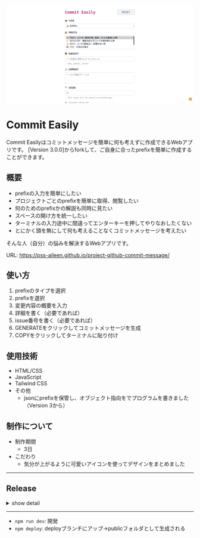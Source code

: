 ![Commit Easily](_project/images/image-screen.jpg)

# Commit Easily 
Commit Easilyはコミットメッセージを簡単に何も考えずに作成できるWebアプリです。
[Version 3.0.0]からforkして、ご自身に合ったprefixを簡単に作成することができます。


## 概要
- prefixの入力を簡単にしたい
- プロジェクトごとのprefixを簡単に取得、閲覧したい
- 何のためのprefixかの解説も同時に見たい
- スペースの開け方を統一したい
- ターミナルの入力途中に間違ってエンターキーを押してやりなおしたくない
- とにかく頭を無にして何も考えることなくコミットメッセージを考えたい

そんな人（自分）の悩みを解決するWebアプリです。

URL: https://pss-aileen.github.io/project-github-commit-message/


## 使い方
1. prefixのタイプを選択
1. prefixを選択
1. 変更内容の概要を入力
1. 詳細を書く（必要であれば）
1. issue番号を書く（必要であれば）
1. GENERATEをクリックしてコミットメッセージを生成
1. COPYをクリックしてターミナルに貼り付け


## 使用技術
- HTML/CSS
- JavaScript
- Tailwind CSS
- その他
  - jsonにprefixを保管し、オブジェクト指向をでプログラムを書きました（Version 3から）

## 制作について
- 制作期間
  - 3日
- こだわり
  - 気分が上がるように可愛いアイコンを使ってデザインをまとめました

---

## Release

<details>

<summary>show detail</summary>

- **[Version 3.0.0] 2024/02/24**
  - 内部構造作り替え
    - オブジェクト指向でプログラムを組み直し
    - prefixの情報をjsonで管理するように変更
- **[Version 2.0.7] 2024/01/30**
  - 修正
    - 選択肢にアイコン追加
    - PAIZAの選択肢の順番変更
- **[Version 2.0.6]**
  - skip
- **[Version 2.0.5] 2024/01/03**
  - 新機能
    - ダークモードに対応
  - 修正
    - RELEASE、NEWの時、SUBJECTを自動的に出力
- **[Version 2.0.4] 2024/01/01**
  - 修正
    - UPDATEの日付を2411→240101になるよう変更
- **[Version 2.0.3] 2023/12/23**
  - 修正
    - UPDATEの自動日付を20231223から231223になるように変更
- **[Version 2.0.2] 2023/12/22**
  - 新機能
    - prefixでUPDATEを選んだ時、日付が自動でSUBJECTに入るようにした
- **[Version 2.0.1] 2023/12/17**
  - 新機能
    - リセットボタン: 自分のインターネット回線が遅くでリロードして書いた内容を消していると面倒だったので、リセットボタンを作成
  - practice-project用のprefixの追加
- **[Version 2.0.0] 2023/12/13**
  - 新機能
    - プロジェクトごとにprefixを切り替えられる機能を追加
  - 修正
    - prefixが複数選択できる問題を解決（HTMLのSelectからmultipleを削除）
- **[Version 1.0.0] 2023/12/03**

</details>

---

- `npm run dev`: 開発
- `npm deploy`: deployブランチにアップ→publicフォルダとして生成される

